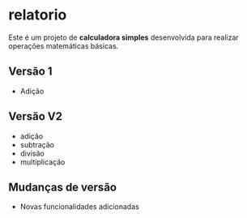 # relatorio

Este é um projeto de **calculadora simples** desenvolvida para realizar operações matemáticas básicas.

## Versão 1
- Adição  

## Versão V2
- adição
- subtração
- divisão
- multiplicação

## Mudanças de versão 
- Novas funcionalidades adicionadas
